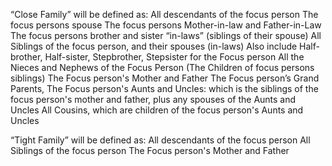 “Close Family” will be defined as:
    All descendants of the focus person
    The focus persons spouse
    The focus persons Mother-in-law and Father-in-Law
    The focus persons brother and sister “in-laws” (siblings of their spouse)
    All Siblings of the focus person, and their spouses (in-laws)
    Also include Half-brother, Half-sister, Stepbrother, Stepsister for the Focus person
    All the Nieces and Nephews of the Focus Person (The Children of focus persons siblings)
    The Focus person's Mother and Father
    The Focus person’s Grand Parents,
    The Focus person's Aunts and Uncles: which is the siblings of the focus person's mother and father, plus any spouses of the Aunts and Uncles
    All Cousins, which are children of the focus person's Aunts and Uncles


“Tight Family” will be defined as:
    All descendants of the focus person
    All Siblings of the focus person
    The Focus person's Mother and Father